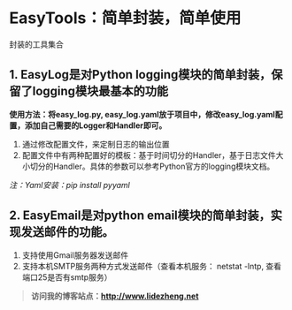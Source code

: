 # EasyTools：简单封装，简单使用
封装的工具集合

## 1. EasyLog是对Python logging模块的简单封装，保留了logging模块最基本的功能

**使用方法：将easy_log.py, easy_log.yaml放于项目中，修改easy_log.yaml配置，添加自己需要的Logger和Handler即可。**

1. 通过修改配置文件，来定制日志的输出位置
2. 配置文件中有两种配置好的模板：基于时间切分的Handler，基于日志文件大小切分的Handler。具体的参数可以参考Python官方的logging模块文档。

*注：Yaml安装：pip install pyyaml*

## 2. EasyEmail是对python email模块的简单封装，实现发送邮件的功能。

1. 支持使用Gmail服务器发送邮件
2. 支持本机SMTP服务两种方式发送邮件（查看本机服务： netstat -lntp, 查看端口25是否有smtp服务）


> **访问我的博客站点：http://www.lidezheng.net**



